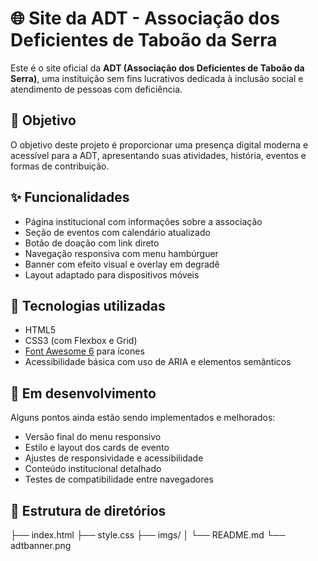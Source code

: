 # 🌐 Site da ADT - Associação dos Deficientes de Taboão da Serra

Este é o site oficial da **ADT (Associação dos Deficientes de Taboão da Serra)**, uma instituição sem fins lucrativos dedicada à inclusão social e atendimento de pessoas com deficiência.

## 📌 Objetivo

O objetivo deste projeto é proporcionar uma presença digital moderna e acessível para a ADT, apresentando suas atividades, história, eventos e formas de contribuição.

## ✨ Funcionalidades

- Página institucional com informações sobre a associação
- Seção de eventos com calendário atualizado
- Botão de doação com link direto
- Navegação responsiva com menu hambúrguer
- Banner com efeito visual e overlay em degradê
- Layout adaptado para dispositivos móveis

## 🧩 Tecnologias utilizadas

- HTML5
- CSS3 (com Flexbox e Grid)
- [Font Awesome 6](https://fontawesome.com/) para ícones
- Acessibilidade básica com uso de ARIA e elementos semânticos

## 🚧 Em desenvolvimento

Alguns pontos ainda estão sendo implementados e melhorados:

- Versão final do menu responsivo
- Estilo e layout dos cards de evento
- Ajustes de responsividade e acessibilidade
- Conteúdo institucional detalhado
- Testes de compatibilidade entre navegadores

## 📁 Estrutura de diretórios

├── index.html ├── style.css ├── imgs/ │ 
└── README.md                └── adtbanner.png 

